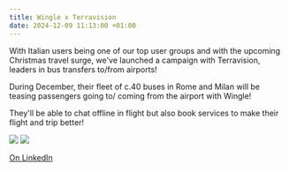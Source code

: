 ```yaml
---
title: Wingle x Terravision
date: 2024-12-09 11:13:00 +01:00
---
```


With Italian users being one of our top user groups and with the upcoming Christmas travel surge, we've launched a campaign with Terravision, leaders in bus transfers to/from airports!

During December, their fleet of c.40 buses in Rome and Milan will be teasing passengers going to/ coming from the airport with Wingle! 

They'll be able to chat offline in flight but also book services to make their flight and trip better!

![](https://media.licdn.com/dms/image/v2/D4D22AQHAeKAaWrUwpQ/feedshare-shrink_1280/feedshare-shrink_1280/0/1733734918281?e=1740614400&v=beta&t=aniiajr_3XdYRnsgrJpc7F6O7yz0EC1mmdolkpH7h-Y)
![](https://media.licdn.com/dms/image/v2/D4D22AQH7YbnXklsGFA/feedshare-shrink_2048_1536/feedshare-shrink_2048_1536/0/1733734918904?e=1740614400&v=beta&t=xVujTm0Y6uJBMXR5GZJA_ZD4AIscLlrEn0hrCSdQEWc)

[On LinkedIn](https://www.linkedin.com/posts/lets-wingle_with-italian-users-being-one-of-our-top-user-activity-7271811309581590531-BFR9/?utm_source=share&utm_medium=member_desktop)